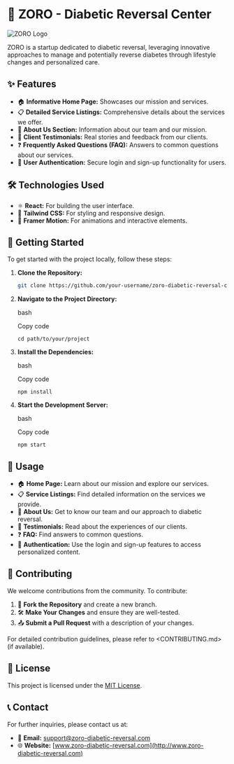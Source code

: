 # 🌟 ZORO - Diabetic Reversal Center

![ZORO Logo](path/to/logo.png)

ZORO is a startup dedicated to diabetic reversal, leveraging innovative approaches to manage and potentially reverse diabetes through lifestyle changes and personalized care.

## ✨ Features

- 🏠 **Informative Home Page:** Showcases our mission and services.
- 📋 **Detailed Service Listings:** Comprehensive details about the services we offer.
- 👥 **About Us Section:** Information about our team and our mission.
- 💬 **Client Testimonials:** Real stories and feedback from our clients.
- ❓ **Frequently Asked Questions (FAQ):** Answers to common questions about our services.
- 🔐 **User Authentication:** Secure login and sign-up functionality for users.

## 🛠️ Technologies Used

- ⚛️ **React:** For building the user interface.
- 🎨 **Tailwind CSS:** For styling and responsive design.
- 🌠 **Framer Motion:** For animations and interactive elements.

## 🚀 Getting Started

To get started with the project locally, follow these steps:

1. **Clone the Repository:**
   ```bash
   git clone https://github.com/your-username/zoro-diabetic-reversal-center.git `

1.  **Navigate to the Project Directory:**

    bash

    Copy code

    `cd path/to/your/project`

2.  **Install the Dependencies:**

    bash

    Copy code

    `npm install`

3.  **Start the Development Server:**

    bash

    Copy code

    `npm start`

📘 Usage
--------

-   🏠 **Home Page:** Learn about our mission and explore our services.
-   📋 **Service Listings:** Find detailed information on the services we provide.
-   👥 **About Us:** Get to know our team and our approach to diabetic reversal.
-   💬 **Testimonials:** Read about the experiences of our clients.
-   ❓ **FAQ:** Find answers to common questions.
-   🔐 **Authentication:** Use the login and sign-up features to access personalized content.

🤝 Contributing
---------------

We welcome contributions from the community. To contribute:

1.  🍴 **Fork the Repository** and create a new branch.
2.  🛠️ **Make Your Changes** and ensure they are well-tested.
3.  📤 **Submit a Pull Request** with a description of your changes.

For detailed contribution guidelines, please refer to <CONTRIBUTING.md> (if available).

📄 License
----------

This project is licensed under the [MIT License](LICENSE).

📞 Contact
----------

For further inquiries, please contact us at:

-   📧 **Email:** support@zoro-diabetic-reversal.com
-   🌐 **Website:** [www.zoro-diabetic-reversal.com](http://www.zoro-diabetic-reversal.com)
